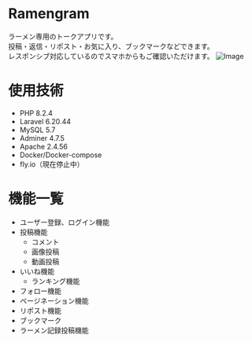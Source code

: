# Ramengram
 ラーメン専用のトークアプリです。<br >
 投稿・返信・リポスト・お気に入り、ブックマークなどできます。 <br >
 レスポンシブ対応しているのでスマホからもご確認いただけます。
 ![Image](https://github.com/user-attachments/assets/e478a9fe-f61c-4d52-94fa-d416e21feb20)

# 使用技術
- PHP 8.2.4
- Laravel 6.20.44
- MySQL 5.7
- Adminer 4.7.5
- Apache 2.4.56
- Docker/Docker-compose
- fly.io（現在停止中）

# 機能一覧
- ユーザー登録、ログイン機能
- 投稿機能
  - コメント
  - 画像投稿
  - 動画投稿
- いいね機能
  - ランキング機能
- フォロー機能
- ページネーション機能
- リポスト機能
- ブックマーク
- ラーメン記録投稿機能
